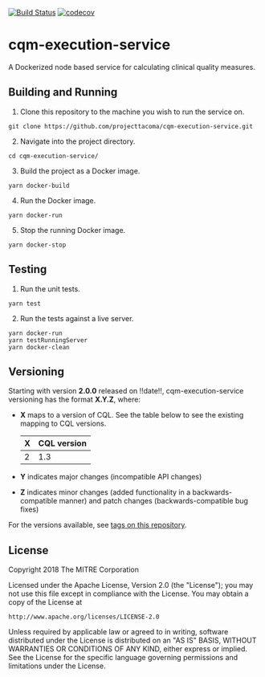 [![Build Status](https://travis-ci.com/projecttacoma/cqm-execution-service.svg?branch=master)](https://travis-ci.com/projecttacoma/cqm-execution-service)
[![codecov](https://codecov.io/gh/projecttacoma/cqm-execution-service/branch/master/graph/badge.svg)](https://codecov.io/gh/projecttacoma/cqm-execution-service)

# cqm-execution-service

A Dockerized node based service for calculating clinical quality measures.

## Building and Running

1. Clone this repository to the machine you wish to run the service on.
```
git clone https://github.com/projecttacoma/cqm-execution-service.git
```

2. Navigate into the project directory.
```
cd cqm-execution-service/
```

3. Build the project as a Docker image.
```
yarn docker-build
```

4. Run the Docker image.
```
yarn docker-run
```

5. Stop the running Docker image.
```
yarn docker-stop
```

## Testing

1. Run the unit tests.
```
yarn test
```

2. Run the tests against a live server.
```
yarn docker-run
yarn testRunningServer
yarn docker-clean
```

## Versioning

Starting with version **2.0.0** released on !!date!!, cqm-execution-service versioning has the format **X.Y.Z**, where:

* **X** maps to a version of CQL. See the table below to see the existing mapping to CQL versions.

  | X | CQL version |
  | --- | --- |
  | 2 | 1.3 |

* **Y** indicates major changes (incompatible API changes)

* **Z** indicates minor changes (added functionality in a backwards-compatible manner) and patch changes (backwards-compatible bug fixes)

For the versions available, see [tags on this repository](https://github.com/projecttacoma/cqm-execution-service/tags).


## License

Copyright 2018 The MITRE Corporation

Licensed under the Apache License, Version 2.0 (the "License"); you may not use this file except in compliance with the License. You may obtain a copy of the License at

```
http://www.apache.org/licenses/LICENSE-2.0
```

Unless required by applicable law or agreed to in writing, software distributed under the License is distributed on an "AS IS" BASIS, WITHOUT WARRANTIES OR CONDITIONS OF ANY KIND, either express or implied. See the License for the specific language governing permissions and limitations under the License.
